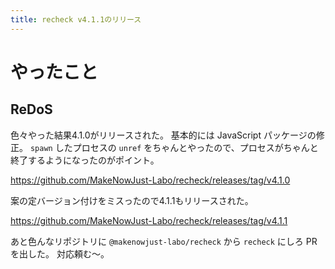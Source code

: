 ```yaml
---
title: recheck v4.1.1のリリース
---
```


# やったこと

## ReDoS

色々やった結果4.1.0がリリースされた。
基本的には JavaScript パッケージの修正。
`spawn` したプロセスの `unref` をちゃんとやったので、プロセスがちゃんと終了するようになったのがポイント。

<https://github.com/MakeNowJust-Labo/recheck/releases/tag/v4.1.0>

案の定バージョン付けをミスったので4.1.1もリリースされた。

<https://github.com/MakeNowJust-Labo/recheck/releases/tag/v4.1.1>

あと色んなリポジトリに `@makenowjust-labo/recheck` から `recheck` にしろ PR を出した。
対応頼む〜。
